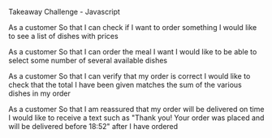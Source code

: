 Takeaway Challenge - Javascript

As a customer
So that I can check if I want to order something
I would like to see a list of dishes with prices


As a customer
So that I can order the meal I want
I would like to be able to select some number of several available dishes


As a customer
So that I can verify that my order is correct
I would like to check that the total I have been given matches the sum of the various dishes in my order


As a customer
So that I am reassured that my order will be delivered on time
I would like to receive a text such as "Thank you! Your order was placed and will be delivered before 18:52" after I have ordered
